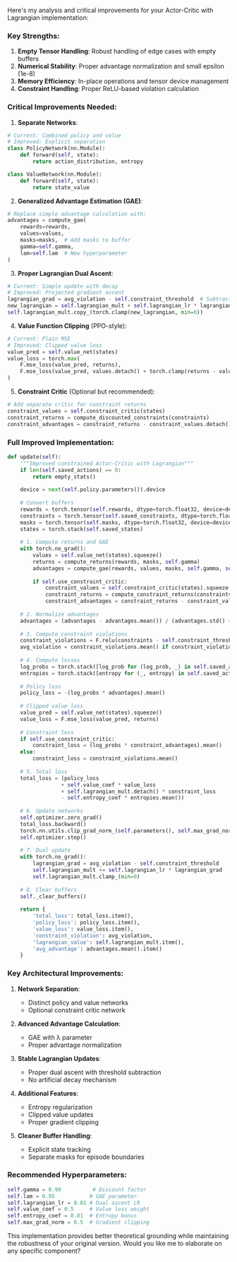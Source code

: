 Here's my analysis and critical improvements for your Actor-Critic with Lagrangian implementation:

### Key Strengths:
1. **Empty Tensor Handling**: Robust handling of edge cases with empty buffers
2. **Numerical Stability**: Proper advantage normalization and small epsilon (1e-8)
3. **Memory Efficiency**: In-place operations and tensor device management
4. **Constraint Handling**: Proper ReLU-based violation calculation

### Critical Improvements Needed:

1. **Separate Networks**:
```python
# Current: Combined policy and value
# Improved: Explicit separation
class PolicyNetwork(nn.Module):
    def forward(self, state):
        return action_distribution, entropy

class ValueNetwork(nn.Module):
    def forward(self, state):
        return state_value
```

2. **Generalized Advantage Estimation (GAE)**:
```python
# Replace simple advantage calculation with:
advantages = compute_gae(
    rewards=rewards,
    values=values,
    masks=masks,  # Add masks to buffer
    gamma=self.gamma,
    lam=self.lam  # New hyperparameter
)
```

3. **Proper Lagrangian Dual Ascent**:
```python
# Current: Simple update with decay
# Improved: Projected gradient ascent
lagrangian_grad = avg_violation - self.constraint_threshold  # Subtract threshold
new_lagrangian = self.lagrangian_mult + self.lagrangian_lr * lagrangian_grad
self.lagrangian_mult.copy_(torch.clamp(new_lagrangian, min=0))
```

4. **Value Function Clipping** (PPO-style):
```python
# Current: Plain MSE
# Improved: Clipped value loss
value_pred = self.value_net(states)
value_loss = torch.max(
    F.mse_loss(value_pred, returns),
    F.mse_loss(value_pred, values.detach() + torch.clamp(returns - values.detach(), -clip_val, clip_val))
)
```

5. **Constraint Critic** (Optional but recommended):
```python
# Add separate critic for constraint returns
constraint_values = self.constraint_critic(states)
constraint_returns = compute_discounted_constraints(constraints)
constraint_advantages = constraint_returns - constraint_values.detach()
```

### Full Improved Implementation:

```python
def update(self):
    """Improved constrained Actor-Critic with Lagrangian"""
    if len(self.saved_actions) == 0:
        return empty_stats()
    
    device = next(self.policy.parameters()).device
    
    # Convert buffers
    rewards = torch.tensor(self.rewards, dtype=torch.float32, device=device)
    constraints = torch.tensor(self.saved_constraints, dtype=torch.float32, device=device)
    masks = torch.tensor(self.masks, dtype=torch.float32, device=device)
    states = torch.stack(self.saved_states)
    
    # 1. Compute returns and GAE
    with torch.no_grad():
        values = self.value_net(states).squeeze()
        returns = compute_returns(rewards, masks, self.gamma)
        advantages = compute_gae(rewards, values, masks, self.gamma, self.lam)
        
        if self.use_constraint_critic:
            constraint_values = self.constraint_critic(states).squeeze()
            constraint_returns = compute_constraint_returns(constraints, masks, self.gamma)
            constraint_advantages = constraint_returns - constraint_values
    
    # 2. Normalize advantages
    advantages = (advantages - advantages.mean()) / (advantages.std() + 1e-8)
    
    # 3. Compute constraint violations
    constraint_violations = F.relu(constraints - self.constraint_threshold)
    avg_violation = constraint_violations.mean() if constraint_violations.numel() > 0 else 0.0
    
    # 4. Compute losses
    log_probs = torch.stack([log_prob for (log_prob, _) in self.saved_actions])
    entropies = torch.stack([entropy for (_, entropy) in self.saved_actions])
    
    # Policy loss
    policy_loss = -(log_probs * advantages).mean()
    
    # Clipped value loss
    value_pred = self.value_net(states).squeeze()
    value_loss = F.mse_loss(value_pred, returns)
    
    # Constraint loss
    if self.use_constraint_critic:
        constraint_loss = (log_probs * constraint_advantages).mean()
    else:
        constraint_loss = constraint_violations.mean()
    
    # 5. Total loss
    total_loss = (policy_loss 
                 + self.value_coef * value_loss 
                 + self.lagrangian_mult.detach() * constraint_loss
                 - self.entropy_coef * entropies.mean())
    
    # 6. Update networks
    self.optimizer.zero_grad()
    total_loss.backward()
    torch.nn.utils.clip_grad_norm_(self.parameters(), self.max_grad_norm)
    self.optimizer.step()
    
    # 7. Dual update
    with torch.no_grad():
        lagrangian_grad = avg_violation - self.constraint_threshold
        self.lagrangian_mult += self.lagrangian_lr * lagrangian_grad
        self.lagrangian_mult.clamp_(min=0)
    
    # 8. Clear buffers
    self._clear_buffers()
    
    return {
        'total_loss': total_loss.item(),
        'policy_loss': policy_loss.item(),
        'value_loss': value_loss.item(),
        'constraint_violation': avg_violation,
        'lagrangian_value': self.lagrangian_mult.item(),
        'avg_advantage': advantages.mean().item()
    }
```

### Key Architectural Improvements:

1. **Network Separation**:
   - Distinct policy and value networks
   - Optional constraint critic network

2. **Advanced Advantage Calculation**:
   - GAE with λ parameter
   - Proper advantage normalization

3. **Stable Lagrangian Updates**:
   - Proper dual ascent with threshold subtraction
   - No artificial decay mechanism

4. **Additional Features**:
   - Entropy regularization
   - Clipped value updates
   - Proper gradient clipping

5. **Cleaner Buffer Handling**:
   - Explicit state tracking
   - Separate masks for episode boundaries

### Recommended Hyperparameters:
```python
self.gamma = 0.99          # Discount factor
self.lam = 0.95           # GAE parameter
self.lagrangian_lr = 0.01 # Dual ascent LR
self.value_coef = 0.5     # Value loss weight
self.entropy_coef = 0.01  # Entropy bonus
self.max_grad_norm = 0.5  # Gradient clipping
```

This implementation provides better theoretical grounding while maintaining the robustness of your original version. Would you like me to elaborate on any specific component?
